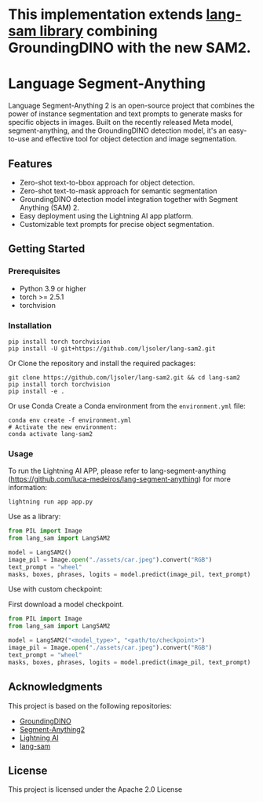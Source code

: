 # This implementation extends [lang-sam library](https://github.com/paulguerrero/lang-sam) combining GroundingDINO with the new SAM2.

# Language Segment-Anything

Language Segment-Anything 2 is an open-source project that combines the power of instance segmentation and text prompts to generate masks for specific objects in images. Built on the recently released Meta model, segment-anything, and the GroundingDINO detection model, it's an easy-to-use and effective tool for object detection and image segmentation.

## Features

- Zero-shot text-to-bbox approach for object detection.
- Zero-shot text-to-mask approach for semantic segmentation
- GroundingDINO detection model integration together with Segment Anything (SAM) 2.
- Easy deployment using the Lightning AI app platform.
- Customizable text prompts for precise object segmentation.

## Getting Started

### Prerequisites

- Python 3.9 or higher
- torch >= 2.5.1
- torchvision

### Installation

```
pip install torch torchvision
pip install -U git+https://github.com/ljsoler/lang-sam2.git
```

Or
Clone the repository and install the required packages:

```
git clone https://github.com/ljsoler/lang-sam2.git && cd lang-sam2
pip install torch torchvision
pip install -e .
```
Or use Conda
Create a Conda environment from the `environment.yml` file:
```
conda env create -f environment.yml
# Activate the new environment:
conda activate lang-sam2
```


### Usage

To run the Lightning AI APP, please refer to lang-segment-anything (https://github.com/luca-medeiros/lang-segment-anything) for more information:

`lightning run app app.py`

Use as a library:

```python
from PIL import Image
from lang_sam import LangSAM2

model = LangSAM2()
image_pil = Image.open("./assets/car.jpeg").convert("RGB")
text_prompt = "wheel"
masks, boxes, phrases, logits = model.predict(image_pil, text_prompt)
```

Use with custom checkpoint:

First download a model checkpoint. 

```python
from PIL import Image
from lang_sam import LangSAM2

model = LangSAM2("<model_type>", "<path/to/checkpoint>")
image_pil = Image.open("./assets/car.jpeg").convert("RGB")
text_prompt = "wheel"
masks, boxes, phrases, logits = model.predict(image_pil, text_prompt)
```

## Acknowledgments

This project is based on the following repositories:

- [GroundingDINO](https://github.com/IDEA-Research/GroundingDINO)
- [Segment-Anything2](https://github.com/facebookresearch/sam2)
- [Lightning AI](https://github.com/Lightning-AI/lightning)
- [lang-sam](https://github.com/paulguerrero/lang-sam)

## License

This project is licensed under the Apache 2.0 License
